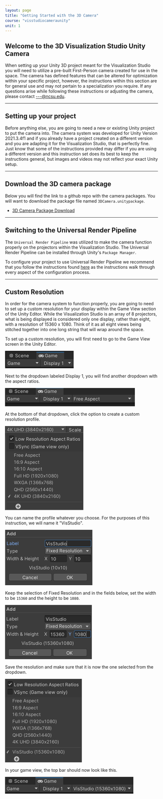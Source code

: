 ```yaml
---
layout: page
title: "Getting Started with the 3D Camera"
course: "visstudiocameraunity"
unit: 1
---
```


## Welcome to the 3D Visualization Studio Unity Camera

When setting up your Unity 3D project meant for the Visualization Studio you will need to utilize a pre-built First-Person camera created for use in the space. The camera has defined features that can be altered for optimization within your specific project, however, the instructions within this section are for general use and may not pertain to a specialization you require. If any questions arise while following these instructions or adjusting the camera, please contact ---@ncsu.edu.

---

## Setting up your project

Before anything else, you are going to need a new or existing Unity project to put the camera into. The camera system was developed for Unity Version 2021.3.4f1 and if you already have a project created on a different version and you are adapting it for the Visualization Studio, that is perfectly fine. Just know that some of the instructions provided may differ if you are using a different version and this instruction set does its best to keep the instructions general, but images and videos may not reflect your exact Unity setup.

---

## Download the 3D camera package

Below you will find the link to a github repo with the camera packages. You will want to download the package file named ```3DCamera.unitypackage```.

* [3D Camera Package Download](https://github.com/Elliott-Schultz/VisStudioTesting/blob/main/Assets/Packages/3DCamera.unitypackage)

---

## Switching to the Universal Render Pipeline

The ```Universal Render Pipeline``` was utilized to make the camera function properly on the projectors within the Visualization Studio. The Universal Render Pipeline can be installed through Unity's ```Package Manager```.

To configure your project to use Universal Render Pipeline we recommend that you follow the instructions found [here](https://www.tomstephensondeveloper.co.uk/post/unity-universal-render-pipeline-urp-initial-setup) as the instructions walk through every aspect of the configuration process.

---

## Custom Resolution

In order for the camera system to function properly, you are going to need to set up a custom resolution for your display within the Game View section of the Unity Editor. While the Visualization Studio is an array of 8 projectors, what is being displayed is considered only one display, rather than eight, with a resolution of 15360 x 1080. Think of it as all eight views being stitched together into one long string that will wrap around the space.

To set up a custom resolution, you will first need to go to the Game View screen in the Unity Editor.

![Switch to game view](images/gameview.png)

Next to the dropdown labeled Display 1, you will find another dropdown with the aspect ratios.

![Open aspect ratios](images/aspectratio.png)

At the bottom of that dropdown, click the option to create a custom resolution profile.

![Click to add custom aspect ratio](images/dropdown.png)

You can name the profile whatever you choose. For the purposes of this instruction, we will name it "VisStudio".

![Set name of custom aspect ratio](images/namevisstudio.png)

Keep the selection of Fixed Resolution and in the fields below, set the width to be ```15360``` and the height to be ```1080```.

![Set values of custom aspect ratio](images/setresolution.png)

Save the resolution and make sure that it is now the one selected from the dropdown.

![Save custom aspect ratio](images/saved.png)

In your game view, the top bar should now look like this.

![Final result](images/finalaspectratio.png)
